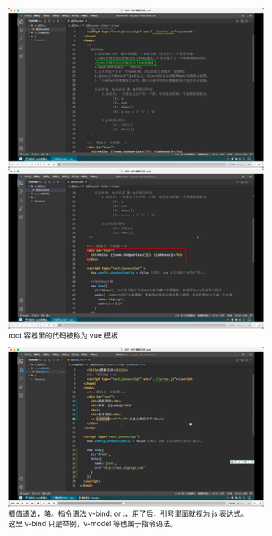 ![](./img/2022-07-06-23-39-47.png)  
![](./img/2022-07-06-23-40-20.png)
root 容器里的代码被称为 vue 模板

![](./img/2022-07-06-23-47-52.png)  
插值语法，略。指令语法 v-bind: or :，用了后，引号里面就视为 js 表达式。  
这里 v-bind 只是举例，v-model 等也属于指令语法。

